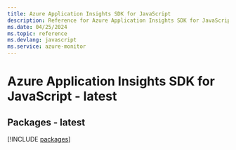 ```yaml
---
title: Azure Application Insights SDK for JavaScript
description: Reference for Azure Application Insights SDK for JavaScript
ms.date: 04/25/2024
ms.topic: reference
ms.devlang: javascript
ms.service: azure-monitor
---
```

# Azure Application Insights SDK for JavaScript - latest
## Packages - latest
[!INCLUDE [packages](application-insights-index.md)]